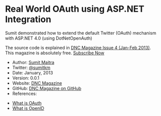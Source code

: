 Real World OAuth using ASP.NET Integration
==========================================

Sumit demonstrated how to extend the default Twitter (OAuth) mechanism with ASP.NET 4.0 (using DotNetOpenAuth)

The source code is explained in [DNC Magazine Issue 4 (Jan-Feb 2013)](http://www.dotnetcurry.com/magazine/dnc-magazine-issue4.aspx). This magazine is absolutely free.  [Subscribe Now](http://www.dotnetcurry.com/magazine)

* Author: [Sumit Maitra](http://www.twitter.com/sumitkm)
* Twitter: [@sumitkm](http://www.twitter.com/sumitkm)
* Date: January, 2013
* Version: 0.0.1
* Website: [DNC Magazine](http://www.dotnetcurry.com/magazine)
* GitHub: [DNC Magazine on GitHub](https://github.com/dotnetcurry/real-world-oauth-dncmag-04.git)
* References: 
- [What is OAuth](http://oauth.net/about/)
- [What is OpenID](http://openid.net/get-an-openid/what-is-openid/)
